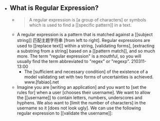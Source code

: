 - ## What is Regular Expression?
    - > A regular expression is [a group of characters] or symbols which is used to find a [[specific pattern]] in a text.
    - A regular expression is a pattern that is matched against a [[subject string]] 匹配主题字符串 [from left to right]. Regular expressions are used to [[replace text]] within a string, [validating forms], [extracting a substring from a string] based on a [[pattern match]], and so much more. The term "regular expression" is a mouthful, so you will usually find the term abbreviated to "regex" or "regexp".
210311-13:00
        - The [sufficient and necessary condition] of the existence of a model validating set with two forms of uncertainties is achieved. www.[fabiao].net
    - Imagine you are [writing an application] and you want to [set the rules for] when a user [chooses their username]. We want to allow the [[username]] to contain letters, numbers, underscores and hyphens. We also want to [limit the number of characters] in the username so it [does not look ugly]. We can use the following regular expression to [[validate the username]]:
